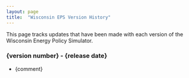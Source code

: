 ```yaml
---
layout: page
title:	"Wisconsin EPS Version History"
---
```

This page tracks updates that have been made with each version of the Wisconsin Energy Policy Simulator.

### **{version number} - {release date}**

* {comment}
